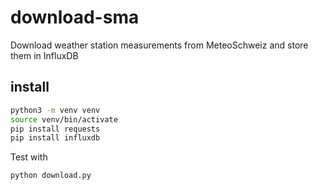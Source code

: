 # download-sma
Download weather station measurements from MeteoSchweiz and store them in InfluxDB

## install

```bash
python3 -m venv venv
source venv/bin/activate
pip install requests
pip install influxdb
```

Test with

```python
python download.py
```
